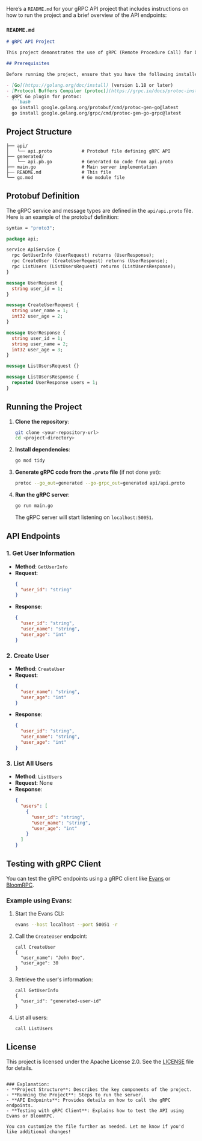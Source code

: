 Here’s a `README.md` for your gRPC API project that includes instructions on how to run the project and a brief overview of the API endpoints:

### `README.md`

```md
# gRPC API Project

This project demonstrates the use of gRPC (Remote Procedure Call) for building a simple API that handles user information. The API provides functionality for creating users, retrieving user information, and listing all users.

## Prerequisites

Before running the project, ensure that you have the following installed:

- [Go](https://golang.org/doc/install) (version 1.18 or later)
- [Protocol Buffers Compiler (protoc)](https://grpc.io/docs/protoc-installation/)
- gRPC Go plugin for protoc:  
  ```bash
  go install google.golang.org/protobuf/cmd/protoc-gen-go@latest
  go install google.golang.org/grpc/cmd/protoc-gen-go-grpc@latest
  ```

## Project Structure

```
├── api/
│   └── api.proto           # Protobuf file defining gRPC API
├── generated/
│   └── api.pb.go           # Generated Go code from api.proto
├── main.go                 # Main server implementation
├── README.md               # This file
└── go.mod                  # Go module file
```

## Protobuf Definition

The gRPC service and message types are defined in the `api/api.proto` file. Here is an example of the protobuf definition:

```proto
syntax = "proto3";

package api;

service ApiService {
  rpc GetUserInfo (UserRequest) returns (UserResponse);
  rpc CreateUser (CreateUserRequest) returns (UserResponse);
  rpc ListUsers (ListUsersRequest) returns (ListUsersResponse);
}

message UserRequest {
  string user_id = 1;
}

message CreateUserRequest {
  string user_name = 1;
  int32 user_age = 2;
}

message UserResponse {
  string user_id = 1;
  string user_name = 2;
  int32 user_age = 3;
}

message ListUsersRequest {}

message ListUsersResponse {
  repeated UserResponse users = 1;
}
```

## Running the Project

1. **Clone the repository**:
    ```bash
    git clone <your-repository-url>
    cd <project-directory>
    ```

2. **Install dependencies**:
    ```bash
    go mod tidy
    ```

3. **Generate gRPC code from the `.proto` file** (if not done yet):
    ```bash
    protoc --go_out=generated --go-grpc_out=generated api/api.proto
    ```

4. **Run the gRPC server**:
    ```bash
    go run main.go
    ```

    The gRPC server will start listening on `localhost:50051`.

## API Endpoints

### 1. **Get User Information**

- **Method**: `GetUserInfo`
- **Request**:
    ```json
    {
      "user_id": "string"
    }
    ```
- **Response**:
    ```json
    {
      "user_id": "string",
      "user_name": "string",
      "user_age": "int"
    }
    ```

### 2. **Create User**

- **Method**: `CreateUser`
- **Request**:
    ```json
    {
      "user_name": "string",
      "user_age": "int"
    }
    ```
- **Response**:
    ```json
    {
      "user_id": "string",
      "user_name": "string",
      "user_age": "int"
    }
    ```

### 3. **List All Users**

- **Method**: `ListUsers`
- **Request**: None
- **Response**:
    ```json
    {
      "users": [
        {
          "user_id": "string",
          "user_name": "string",
          "user_age": "int"
        }
      ]
    }
    ```

## Testing with gRPC Client

You can test the gRPC endpoints using a gRPC client like [Evans](https://github.com/ktr0731/evans) or [BloomRPC](https://github.com/uw-labs/bloomrpc).

### Example using Evans:

1. Start the Evans CLI:
    ```bash
    evans --host localhost --port 50051 -r
    ```

2. Call the `CreateUser` endpoint:
    ```
    call CreateUser
    {
      "user_name": "John Doe",
      "user_age": 30
    }
    ```

3. Retrieve the user's information:
    ```
    call GetUserInfo
    {
      "user_id": "generated-user-id"
    }
    ```

4. List all users:
    ```
    call ListUsers
    ```

## License

This project is licensed under the Apache License 2.0. See the [LICENSE](LICENSE) file for details.
```

### Explanation:
- **Project Structure**: Describes the key components of the project.
- **Running the Project**: Steps to run the server.
- **API Endpoints**: Provides details on how to call the gRPC endpoints.
- **Testing with gRPC Client**: Explains how to test the API using Evans or BloomRPC.

You can customize the file further as needed. Let me know if you'd like additional changes!